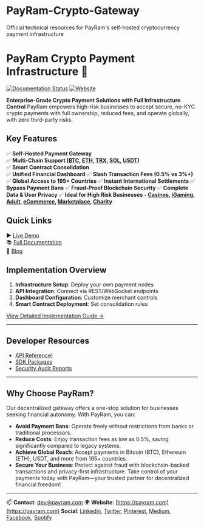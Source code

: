 # PayRam-Crypto-Gateway
Official technical resources for PayRam's self-hosted cryptocurrency payment infrastructure
# PayRam Crypto Payment Infrastructure 🚀

[![Documentation Status](https://img.shields.io/badge/docs-latest-brightgreen)](https://docs.payram.com)
[![Website](https://img.shields.io/badge/visit-payram.com-blue)](https://payram.com)

**Enterprise-Grade Crypto Payment Solutions with Full Infrastructure Control**
PayRam empowers high-risk businesses to accept secure, no-KYC crypto payments with full ownership, reduced fees, and operate globally, with zero third-party risks.

## Key Features
✅ **Self-Hosted Payment Gateway**  
✅ **Multi-Chain Support ([BTC](https://payram.com/token/btc), [ETH](https://payram.com/token/eth), [TRX](https://payram.com/token/trx), [SOL](https://payram.com/token/sol), [USDT](https://payram.com/token/usdt))**  
✅ **Smart Contract Consolidation**  
✅ **Unified Financial Dashboard**
✅ **Slash Transaction Fees (0.5% vs 3%+)**
✅ **Global Access to 195+ Countries**
✅ **Instant International Settlements**
✅ **Bypass Payment Bans**
✅ **Fraud-Proof Blockchain Security**
✅ **Complete Data & User Privacy**
✅ **Ideal for High Risk Businesses - [Casinos](https://payram.com/industry/casino), [iGaming](https://payram.com/industry/igaming), [Adult](https://payram.com/industry/adult), [eCommerce](https://payram.com/industry/e-commerce), [Marketplace](https://payram.com/industry/marketplace), [Charity](https://payram.com/industry/charity)**

## Quick Links
▶️ [Live Demo](https://payram.com/demo)  
📚 [Full Documentation](https://docs.payram.com)  
💼 [Blog](https://payram.com/blog)

## Implementation Overview
1. **Infrastructure Setup**: Deploy your own payment nodes
2. **API Integration**: Connect via REST/WebSocket endpoints
3. **Dashboard Configuration**: Customize merchant controls
4. **Smart Contract Deployment**: Set consolidation rules

[View Detailed Implementation Guide →](https://docs.payram.com/getting-started)

---

## Developer Resources
- [API Reference](https://docs.payram.com/developers/api-reference))
- [SDK Packages](https://docs.payram.com/sdks)
- [Security Audit Reports](https://docs.payram.com/security)

---

## Why Choose PayRam?
Our decentralized gateway offers a one-stop solution for businesses seeking financial autonomy. With PayRam, you can: 
* **Avoid Payment Bans**: Operate freely without restrictions from banks or traditional processors.
* **Reduce Costs**: Enjoy transaction fees as low as 0.5%, saving significantly compared to legacy systems.
* **Achieve Global Reach**: Accept payments in Bitcoin (BTC), Ethereum (ETH), USDT, and more from 195+ countries.
* **Secure Your Business**: Protect against fraud with blockchain-backed transactions and privacy-first infrastructure.
Take control of your payments today with PayRam—your trusted partner for decentralized financial freedom! 

---

📫 **Contact**: [dev@payram.com](mailto:dev@payram.com)
🌍 **Website**: [https://payram.com](https://payram.com)
**Social**: [Linkedin](https://www.linkedin.com/company/payram), [Twitter](https://x.com/PayRamApp), [Pinterest](https://in.pinterest.com/PayRamApp/), [Medium](https://medium.com/@payramapp), [Facebook](https://www.facebook.com/people/PayRam/61574004286648/), [Spotify](https://open.spotify.com/show/6K7ajaoYt24wJQ2HSi8Axw?si=40b9d8a35c2b4992)
